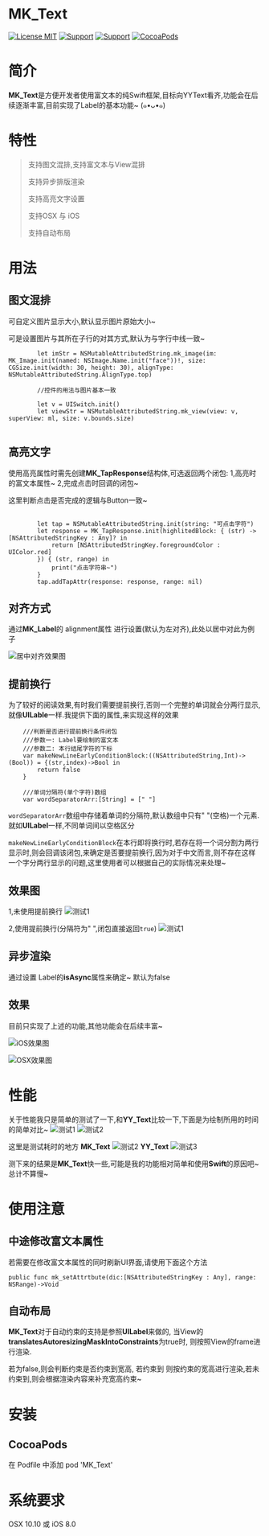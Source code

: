 # MK_Text
[![License MIT](https://img.shields.io/badge/license-MIT-green.svg?style=flat)](https://raw.githubusercontent.com/dearmiku/MK_Text/master/LICENSE) [![Support](https://img.shields.io/badge/support-iOS%208%2B%20-blue.svg?style=flat)](https://www.apple.com/nl/ios/) [![Support](https://img.shields.io/badge/support-OSX%2010.10%2B%20-blue.svg?style=flat)](https://www.apple.com/nl/macos) [![CocoaPods](https://img.shields.io/cocoapods/p/MK_Text.svg?style=flat)]()

# 简介
**MK_Text**是方便开发者使用富文本的纯Swift框架,目标向YYText看齐,功能会在后续逐渐丰富,目前实现了Label的基本功能~ (๑•ᴗ•๑)

# 特性
> 支持图文混排,支持富文本与View混排
> 
> 支持异步排版渲染
> 
> 支持高亮文字设置
> 
> 支持OSX 与 iOS
> 
> 支持自动布局

# 用法
## 图文混排

可自定义图片显示大小,默认显示图片原始大小~

可是设置图片与其所在子行的对其方式,默认为与字行中线一致~

```
        let imStr = NSMutableAttributedString.mk_image(im: MK_Image.init(named: NSImage.Name.init("face"))!, size: CGSize.init(width: 30, height: 30), alignType: NSMutableAttributedString.AlignType.top)
        
        //控件的用法与图片基本一致
        
        let v = UISwitch.init()
        let viewStr = NSMutableAttributedString.mk_view(view: v, superView: ml, size: v.bounds.size)
        
```



## 高亮文字

使用高亮属性时需先创建**MK_TapResponse**结构体,可选返回两个闭包: 1,高亮时的富文本属性~ 2,完成点击时回调的闭包~

这里判断点击是否完成的逻辑与Button一致~

```

        let tap = NSMutableAttributedString.init(string: "可点击字符")
        let response = MK_TapResponse.init(highlitedBlock: { (str) -> [NSAttributedStringKey : Any]? in
            return [NSAttributedStringKey.foregroundColor : UIColor.red]
        }) { (str, range) in
            print("点击字符串~")
        }
        tap.addTapAttr(response: response, range: nil)
```

## 对齐方式
通过**MK_Label**的 alignment属性 进行设置(默认为左对齐),此处以居中对此为例子

![居中对齐效果图](https://github.com/dearmiku/MK_Text/blob/master/Image/%E5%B1%85%E4%B8%AD%E5%AF%B9%E9%BD%90.png?raw=true)

## 提前换行
为了较好的阅读效果,有时我们需要提前换行,否则一个完整的单词就会分两行显示,就像**UILable**一样.我提供下面的属性,来实现这样的效果


```
    ///判断是否进行提前换行条件闭包
    ///参数一: Label要绘制的富文本
    ///参数二: 本行结尾字符的下标
    var makeNewLineEarlyConditionBlock:((NSAttributedString,Int)->(Bool)) = {(str,index)->Bool in
        return false
    }

    ///单词分隔符(单个字符)数组
    var wordSeparatorArr:[String] = [" "]
```
`wordSeparatorArr`数组中存储着单词的分隔符,默认数组中只有" "(空格)一个元素.就如**UILabel**一样,不同单词间以空格区分

`makeNewLineEarlyConditionBlock`在本行即将换行时,若存在将一个词分割为两行显示时,则会回调该闭包,来确定是否要提前换行,因为对于中文而言,则不存在这样一个字分两行显示的问题,这里使用者可以根据自己的实际情况来处理~

## 效果图

1,未使用提前换行
![测试1](https://raw.githubusercontent.com/dearmiku/MK_Text/master/Image/makeNewLine1.png)

2,使用提前换行(分隔符为" ",闭包直接返回`true`)
![测试1](https://raw.githubusercontent.com/dearmiku/MK_Text/master/Image/makeNewLine2.png)

## 异步渲染
通过设置 Label的**isAsync**属性来确定~ 默认为false

## 效果
目前只实现了上述的功能,其他功能会在后续丰富~

![iOS效果图](https://raw.githubusercontent.com/dearmiku/MK_Text/master/Image/iOS%E6%95%88%E6%9E%9C%E5%9B%BE.gif)


![OSX效果图](https://raw.githubusercontent.com/dearmiku/MK_Text/master/Image/OSX%E6%95%88%E6%9E%9C%E5%9B%BE.gif)


# 性能
关于性能我只是简单的测试了一下,和**YY_Text**比较一下,下面是为绘制所用的时间的简单对比~
![测试1](https://raw.githubusercontent.com/dearmiku/MK_Text/master/Image/T1.png)
![测试2](https://raw.githubusercontent.com/dearmiku/MK_Text/master/Image/T2.png)


这里是测试耗时的地方
**MK_Text**
![测试2](https://raw.githubusercontent.com/dearmiku/MK_Text/master/Image/C1.png)
**YY_Text**
![测试3](https://raw.githubusercontent.com/dearmiku/MK_Text/master/Image/C2.png)

测下来的结果是**MK_Text**快一些,可能是我的功能相对简单和使用**Swift**的原因吧~ 总计不算慢~


# 使用注意
## 中途修改富文本属性
若需要在修改富文本属性的同时刷新UI界面,请使用下面这个方法

```
public func mk_setAttrtbute(dic:[NSAttributedStringKey : Any], range: NSRange)->Void
```

## 自动布局

**MK_Text**对于自动约束的支持是参照**UILabel**来做的, 当View的**translatesAutoresizingMaskIntoConstraints**为true时, 则按照View的frame进行渲染. 

若为false,则会判断约束是否约束到宽高, 若约束到 则按约束的宽高进行渲染,若未约束到,则会根据渲染内容来补充宽高约束~



# 安装
## CocoaPods
在 Podfile 中添加 pod 'MK_Text'


# 系统要求
OSX 10.10 或 iOS 8.0

